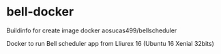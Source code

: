 # bell-docker

Buildinfo for create image docker aosucas499/bellscheduler

Docker to run Bell scheduler app from Lliurex 16 (Ubuntu 16 Xenial 32bits)
